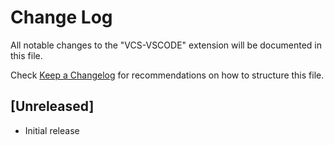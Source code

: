 # Change Log

All notable changes to the "VCS-VSCODE" extension will be documented in this file.

Check [Keep a Changelog](http://keepachangelog.com/) for recommendations on how to structure this file.

## [Unreleased]

- Initial release